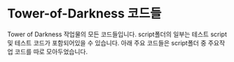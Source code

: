 # Tower-of-Darkness 코드들
Tower of Darkness 작업물의 모든 코드들입니다. script폴더의 일부는 테스트 script 및 테스트 코드가 포함되어있을 수 있습니다.
아래 주요 코드들은 script폴더 중 주요작업 코드를 따로 모아두었습니다.

